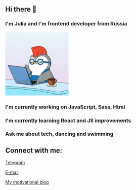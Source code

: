 ## Hi there 👋
### I'm Julia and I'm frontend developer from Russia

<img src="https://raw.githubusercontent.com/JuliaAris/JuliaAris/refs/heads/main/giphy.webp" width="200">

### I'm currently working on JavaScript, Sass, Html
### I'm currently learning React and JS improvements
### Ask me about tech, dancing and swimming

## Connect with me:
<a href="https://t.me/@juliaaris" >Telegram</a>

<a href="mailto:julia.aris@yandex.ru">E-mail</a>

<a href="https://vk.com/danceprotez">My motivational blog</a>
